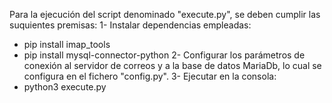 Para la ejecución del script denominado "execute.py", se deben cumplir las suquientes premisas:
1- Instalar dependencias empleadas:

- pip install imap_tools
- pip install mysql-connector-python
  2- Configurar los parámetros de conexión al servidor de correos y a la base de datos MariaDb,
  lo cual se configura en el fichero "config.py".
  3- Ejecutar en la consola:
- python3 execute.py
